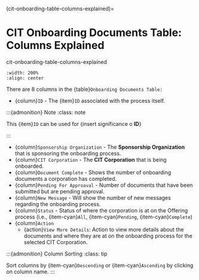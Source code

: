 
(cit-onboarding-table-columns-explained)=
# CIT Onboarding Documents Table: Columns Explained


cit-onboarding-table-columns-explained
```{lazyfigure} ../../../_static/solo_app/Document/CITCorpOnboarding/cit-corporation-onboarding-documents-column-names.webp
:width: 200%
:align: center
```

There are 8 columns in the {table}`Onboarding Documents Table:`

- {column}`ID` - The {item}`ID` associated with the process itself.

:::{admonition} Note
:class: note

This {item}`ID` can be used for {insert significance o **ID**}

:::

- {column}`Sponsorship Organization` - The **Sponsorship Organization** that is sponsoring the onboarding process.
- {column}`CIT Corporation`  - The **CIT Corporation** that is being onboarded.
- {column}`Document Complete` - Shows the number of onboarding documents a corporation has completed.
- {column}`Pending For Approaval` - Number of documents that have been submitted but are pending approval.
- {column}`New Message` - Will show the number of new messages regarding the onboarding process.
- {column}`Status` -  Status of where the corporation is at on the Offering process (i.e., {item-cyan}`All`, {item-cyan}`Pending`, {item-cyan}`Complete`)
- {column}`Action` 
  - {action}`View More Details`: Action to view more details about the documents and where they are at on the onboarding process for the selected CIT Corporation.

:::{admonition} Column Sorting
:class: tip

Sort columns by {item-cyan}`Descending` or {item-cyan}`Ascending` by clicking on column name.
:::


